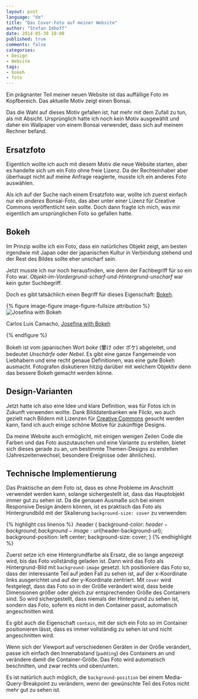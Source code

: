 ```yaml
---
layout: post
language: "de"
title: "Das Cover-Foto auf meiner Website"
author: "Stefan Imhoff"
date: 2014-05-30 10:00
published: true
comments: false
categories:
- Design
- Website
tags:
- bokeh
- foto
---
```


Ein prägnanter Teil meiner neuen Website ist das auffällige Foto im Kopfbereich. Das aktuelle Motiv zeigt einen Bonsai.

Das die Wahl auf dieses Motiv gefallen ist, hat mehr mit dem Zufall zu tun, als mit Absicht. Ursprünglich hatte ich noch kein Motiv ausgewählt und daher ein Wallpaper von einem Bonsai verwendet, dass sich auf meinem Rechner befand.

## Ersatzfoto
Eigentlich wollte ich auch mit diesem Motiv die neue Website starten, aber es handelte sich um ein Foto ohne freie Lizenz. Da der Rechteinhaber aber überhaupt nicht auf meine Anfrage reagierte, musste ich ein anderes Foto auswählen.

Als ich auf der Suche nach einem Ersatzfoto war, wollte ich zuerst einfach nur ein *anderes* Bonsai-Foto, das aber unter einer Lizenz für Creative Commons veröffentlicht sein sollte. Doch dann fragte ich mich, was mir eigentlich am ursprünglichen Foto so gefallen hatte.

## Bokeh
Im Prinzip wollte ich ein Foto, dass ein natürliches Objekt zeigt, am besten irgendwie mit Japan oder der japanischen Kultur in Verbindung stehend und der Rest des Bildes sollte eher unscharf sein.

Jetzt musste ich nur noch herausfinden, wie denn der Fachbegriff für so ein Foto war. *Objekt-im-Vordergrund-scharf-und-Hintergrund-unscharf* war kein guter Suchbegriff.

Doch es gibt tatsächlich einen Begriff für dieses Eigenschaft: [Bokeh](http://de.wikipedia.org/wiki/Bokeh).

{% figure image-figure image-figure-fullsize attribution %}
<img src="{{ site.url }}/assets/images/artikel/josefina-bokeh.jpg" alt="Josefina with Bokeh">
<p class="attribution-text"><i class="icon-cc"></i> Carlos Luis Camacho, <a href="http://www.flickr.com/photos/paseodelsur/51805888/">Josefina with Bokeh</a></p>
{% endfigure %}

Bokeh ist vom japanischen Wort *boke* (暈け oder ボケ) abgeleitet, und bedeutet *Unschärfe* oder *Nebel*. Es gibt eine ganze Fangemeinde von Liebhabern und eine  recht genaue Definitionen, was eine gute Bokeh ausmacht. Fotografen diskutieren hitzig darüber mit welchem Objektiv denn das bessere Bokeh gemacht werden könne.

## Design-Varianten
Jetzt hatte ich also eine Idee und klare Definition, was für Fotos ich in Zukunft verwenden wollte. Dank Bilddatenbanken wie Flickr, wo auch gezielt nach Bildern mit  Lizenzen für [Creative Commons](https://www.flickr.com/creativecommons/) gesucht werden kann, fand ich auch einige schöne Motive für zukünftige Designs.

Da meine Website auch ermöglicht, mit einigen wenigen Zeilen Code die Farben und das Foto auszutauschen und eine Variante zu erstellen, bietet sich dieses gerade zu an, um bestimmte Themen-Designs zu erstellen (Jahreszeitenwechsel, besondere Ereignisse oder ähnliches).

## Technische Implementierung
Das Praktische an dem Foto ist, dass es ohne Probleme im Anschnitt verwendet werden kann, solange sichergestellt ist, dass das Hauptobjekt immer gut zu sehen ist. Da die genauen Ausmaße sich bei einem Responsive Design ändern können, ist es praktisch das Foto als Hintergrundbild mit der Skalierung `background-size: cover` zu verwenden:

{% highlight css linenos %}
.header {
  background-color: $header-background;
  background-image: url($header-background-url);
  background-position: left center;
  background-size: cover;
}
{% endhighlight %}

Zuerst setze ich eine Hintergrundfarbe als Ersatz, die so lange angezeigt wird, bis das Foto vollständig geladen ist. Dann wird das Foto als Hintergrund-Bild mit `background-image` gesetzt. Ich positioniere das Foto so, dass der interessante Teil auf jeden Fall zu sehen ist, auf der x-Koordinate links ausgerichtet und auf der y-Koordinate zentriert. Mit `cover` wird festgelegt, dass das Foto so in der Größe verändert wird, dass beide Dimensionen größer oder gleich zur entsprechenden Größe des Containers sind. So wird sichergestellt, dass niemals der Hintergrund zu sehen ist, sondern das Foto, sofern es nicht in den Container passt, automatisch angeschnitten wird.

Es gibt auch die Eigenschaft `contain`, mit der sich ein Foto so im Container positionieren lässt, dass es immer vollständig zu sehen ist und nicht angeschnitten wird.

Wenn sich der Viewport auf verschiedenen Geräten in der Größe verändert, passe ich einfach den Innenabstand (`padding`) des Containers an und verändere damit die Container-Größe. Das Foto wird automatisch beschnitten, und zwar rechts und oben/unten.

Es ist natürlich auch möglich, die `background-position` bei einem Media-Query-Breakpoint zu verändern, wenn der gewünschte Teil des Fotos nicht mehr gut zu sehen ist.
